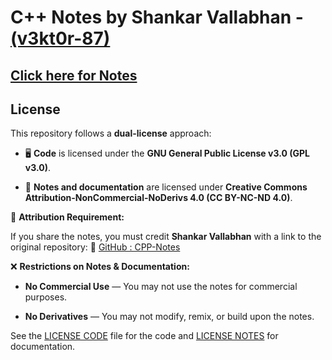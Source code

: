 # C++ Notes by Shankar Vallabhan - [(v3kt0r-87)](https://github.com/v3kt0r-87)

## [Click here for Notes](https://github.com/v3kt0r-87/DSA-CPP-Notes/tree/main/notes)

## License

This repository follows a **dual-license** approach:

- 🖥 **Code** is licensed under the **GNU General Public License v3.0 (GPL v3.0)**.
  
- 📖 **Notes and documentation** are licensed under **Creative Commons Attribution-NonCommercial-NoDerivs 4.0 (CC BY-NC-ND 4.0)**.

📌 **Attribution Requirement:**  

If you share the notes, you must credit **Shankar Vallabhan** with a link to the original repository:  🔗 [GitHub : CPP-Notes](https://github.com/v3kt0r-87/CPP-Notes)  

❌ **Restrictions on Notes & Documentation:**  
- **No Commercial Use** — You may not use the notes for commercial purposes.

- **No Derivatives** — You may not modify, remix, or build upon the notes.  

See the [LICENSE CODE](LICENSE.code) file for the code and [LICENSE NOTES](LICENSE.notes) for documentation.
